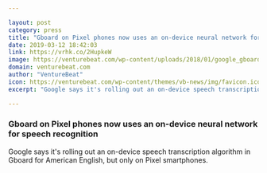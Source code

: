 ```yaml
---

layout: post
category: press
title: "Gboard on Pixel phones now uses an on-device neural network for speech recognition"
date: 2019-03-12 18:42:03
link: https://vrhk.co/2HupkeW
image: https://venturebeat.com/wp-content/uploads/2018/01/google_gboard.png?w=1200&strip=all
domain: venturebeat.com
author: "VentureBeat"
icon: https://venturebeat.com/wp-content/themes/vb-news/img/favicon.ico
excerpt: "Google says it's rolling out an on-device speech transcription algorithm in Gboard for American English, but only on Pixel smartphones."

---
```


### Gboard on Pixel phones now uses an on-device neural network for speech recognition

Google says it's rolling out an on-device speech transcription algorithm in Gboard for American English, but only on Pixel smartphones.